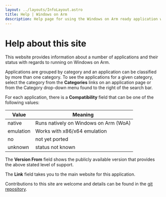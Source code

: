 ```yaml
---
layout: ../layouts/InfoLayout.astro
title: Help | Windows on Arm
description: Help page for using the Windows on Arm ready application website.
---
```


# Help about this site

This website provides information about a number of applications and their status with regards to running on Windows on Arm.

Applications are grouped by category and an application can be classified by more than one category. To see the applications for a given category, select the category from the **Categories** links on an application page or from the Category drop-down menu found to the right of the search bar.

For each application, there is a **Compatibility** field that can be one of the following values:

| Value               | Meaning                                           |
| ------------------- | ------------------------------------------------- |
| native              | Runs natively on Windows on Arm (WoA)             |
| emulation           | Works with x86/x64 emulation                      |
| no                  | not yet ported                                    |
| unknown             | status not known                                  |

The **Version From** field shows the publicly available version that provides the above stated level of support.

The **Link** field takes you to the main website for this application.

Contributions to this site are welcome and details can be found in the [git repository](https://github.com/Linaro/works-on-woa).
